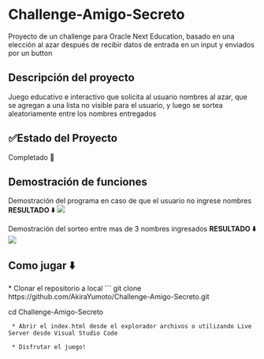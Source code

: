 # Challenge-Amigo-Secreto
Proyecto de un challenge para Oracle Next Education, basado en una elección al azar después de recibir datos de entrada en un input y enviados por un button


<h2>Descripción del proyecto</h2>

Juego educativo e interactivo que solicita al usuario nombres al azar, que se agregan a una lista no visible para el usuario, y luego se sortea aleatoriamente entre los nombres entregados

<h2>✅Estado del Proyecto</h2>

Completado 💯

<h2>Demostración de funciones</h2>
Demostración del programa en caso de que el usuario no ingrese nombres
<strong>RESULTADO ⬇️</strong>
<img src="assets/Demostración fallida.png">

Demostración del sorteo entre mas de 3 nombres ingresados
<strong>RESULTADO ⬇️</strong>
<img src="assets/Demostración exitosa.png">

<h2>Como jugar ⬇️</h2>
 * Clonar el repositorio a local 
```
git clone https://github.com/AkiraYumoto/Challenge-Amigo-Secreto.git

cd Challenge-Amigo-Secreto
```
 * Abrir el index.html desde el explorador archivos o utilizando Live Server desde Visual Studio Code

 * Disfrutar el juego!

